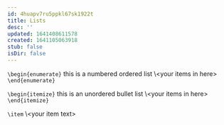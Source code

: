 ```yaml
---
id: 4huapv7ru5ppkl67sk1922t
title: Lists
desc: ''
updated: 1641408611578
created: 1641105063918
stub: false
isDir: false
---
```



`\begin{enumerate}` this is a numbered ordered list
    \\&lt;your items in here>
`\end{enumerate}`

`\begin{itemize}` this is an unordered bullet list
    \\&lt;your items in here>
`\end{itemize}`

`\item` \\&lt;your item text>
